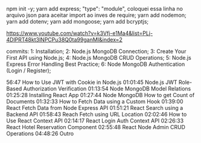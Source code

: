 npm init -y;
yarn add express;
"type": "module", coloquei essa linha no arquivo json para aceitar import ao inves de require;
yarn add nodemon;
yarn add dotenv;
yarn add mongoose;
yarn add bcryptjs;


https://www.youtube.com/watch?v=k3Vfj-e1Ma4&list=PLj-4DlPRT48kt3lNPCPu38Q0ta99ganMI&index=2


commits:
1: Installation;
2: Node.js MongoDB Connection;
3: Create Your First API using Node.js;
4: Node.js MongoDB CRUD Operations;
5: Node.js Express Error Handling Best Practice;
6: Node MongoDB Authentication (Login / Register);

<!-- ================= -->

56:47 How to Use JWT with Cookie in Node.js 
01:01:45 Node.js JWT Role-Based Authorization Verification
01:13:54 Node MongoDB Model Relations
01:25:28 Installing React App
01:27:44 Node MongoDB How to get Count of Documents
01:32:33 How to Fetch Data using a Custom Hook
01:39:00 React Fetch Data from Node Express API
01:51:21 React Search using a Backend API
01:58:43 Reach Fetch using URL Location
02:02:46 How to Use React Context API
02:14:17 React Login Auth Context API
02:26:33 React Hotel Reservation Component
02:55:48 React Node Admin CRUD Operations
04:48:26 Outro